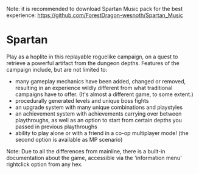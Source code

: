 Note: it is recommended to download Spartan Music pack for the best experience: https://github.com/ForestDragon-wesnoth/Spartan_Music

# Spartan
Play as a hoplite in this replayable roguelike campaign, on a quest to retrieve a powerful artifact from the dungeon depths. Features of the campaign include, but are not limited to:

- many gameplay mechanics have been added, changed or removed, resulting in an experience wildly different from what traditional campaigns have to offer. (It's almost a different game, to some extent.)
- procedurally generated levels and unique boss fights
- an upgrade system with many unique combinations and playstyles
- an achievement system with achievements carrying over between playthroughs, as well as an option to start from certain depths you passed in previous playthroughs
- ability to play alone or with a friend in a co-op multiplayer mode! (the second option is available as MP scenario)

Note: Due to all the differences from mainline, there is a built-in documentation about the game, accessible via the 'information menu' rightclick option from any hex.
